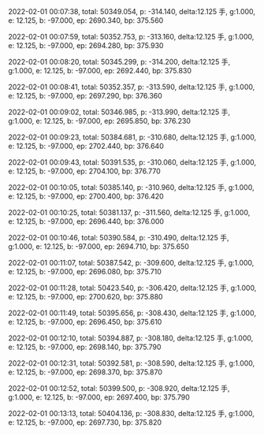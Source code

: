2022-02-01 00:07:38, total: 50349.054, p: -314.140, delta:12.125 手, g:1.000, e: 12.125, b: -97.000, ep: 2690.340, bp: 375.560

2022-02-01 00:07:59, total: 50352.753, p: -313.160, delta:12.125 手, g:1.000, e: 12.125, b: -97.000, ep: 2694.280, bp: 375.930

2022-02-01 00:08:20, total: 50345.299, p: -314.200, delta:12.125 手, g:1.000, e: 12.125, b: -97.000, ep: 2692.440, bp: 375.830

2022-02-01 00:08:41, total: 50352.357, p: -313.590, delta:12.125 手, g:1.000, e: 12.125, b: -97.000, ep: 2697.290, bp: 376.360

2022-02-01 00:09:02, total: 50346.985, p: -313.990, delta:12.125 手, g:1.000, e: 12.125, b: -97.000, ep: 2695.850, bp: 376.230

2022-02-01 00:09:23, total: 50384.681, p: -310.680, delta:12.125 手, g:1.000, e: 12.125, b: -97.000, ep: 2702.440, bp: 376.640

2022-02-01 00:09:43, total: 50391.535, p: -310.060, delta:12.125 手, g:1.000, e: 12.125, b: -97.000, ep: 2704.100, bp: 376.770

2022-02-01 00:10:05, total: 50385.140, p: -310.960, delta:12.125 手, g:1.000, e: 12.125, b: -97.000, ep: 2700.400, bp: 376.420

2022-02-01 00:10:25, total: 50381.137, p: -311.560, delta:12.125 手, g:1.000, e: 12.125, b: -97.000, ep: 2696.440, bp: 376.000

2022-02-01 00:10:46, total: 50390.584, p: -310.490, delta:12.125 手, g:1.000, e: 12.125, b: -97.000, ep: 2694.710, bp: 375.650

2022-02-01 00:11:07, total: 50387.542, p: -309.600, delta:12.125 手, g:1.000, e: 12.125, b: -97.000, ep: 2696.080, bp: 375.710

2022-02-01 00:11:28, total: 50423.540, p: -306.420, delta:12.125 手, g:1.000, e: 12.125, b: -97.000, ep: 2700.620, bp: 375.880

2022-02-01 00:11:49, total: 50395.656, p: -308.430, delta:12.125 手, g:1.000, e: 12.125, b: -97.000, ep: 2696.450, bp: 375.610

2022-02-01 00:12:10, total: 50394.887, p: -308.180, delta:12.125 手, g:1.000, e: 12.125, b: -97.000, ep: 2698.140, bp: 375.790

2022-02-01 00:12:31, total: 50392.581, p: -308.590, delta:12.125 手, g:1.000, e: 12.125, b: -97.000, ep: 2698.370, bp: 375.870

2022-02-01 00:12:52, total: 50399.500, p: -308.920, delta:12.125 手, g:1.000, e: 12.125, b: -97.000, ep: 2697.400, bp: 375.790

2022-02-01 00:13:13, total: 50404.136, p: -308.830, delta:12.125 手, g:1.000, e: 12.125, b: -97.000, ep: 2697.730, bp: 375.820